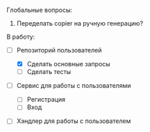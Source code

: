 Глобальные вопросы:
1. Переделать copier на ручную генерацию?

В работу:
- [ ] Репозиторий пользователей
    - [X] Сделать основные запросы
    - [ ] Сделать тесты
- [ ] Сервис для работы с пользователями
    - [ ] Регистрация
    - [ ] Вход
- [ ] Хэндлер для работы с пользователем


 
